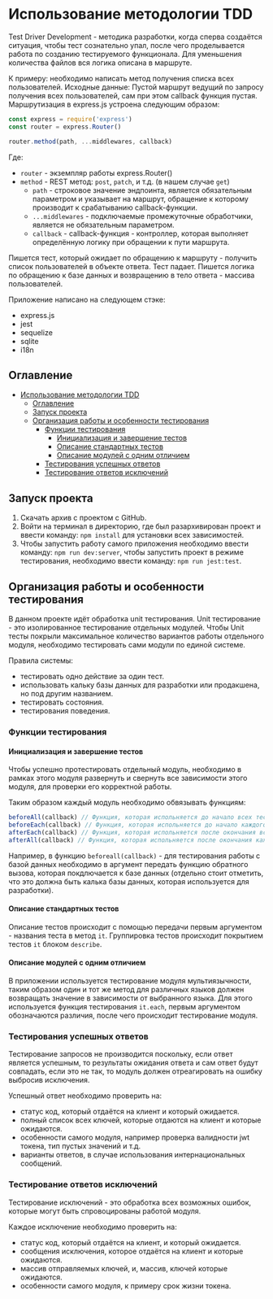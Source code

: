 # Использование методологии TDD

Test Driver Development - методика разработки, когда сперва создаётся ситуация, чтобы тест сознательно упал, после чего 
проделывается работа по созданию тестируемого функционала. Для уменьшения количества файлов вся логика описана в маршруте.

К примеру: необходимо написать метод получения списка всех пользователей. 
Исходные данные: Пустой маршрут ведущий по запросу получения всех пользователей, сам при этом callback функция пустая.
Маршрутизация в express.js устроена следующим образом:
```javascript
const express = require('express')
const router = express.Router()

router.method(path, ...middlewares, callback)
```
Где:
- `router` - экземпляр работы express.Router()
- `method` - REST метод: `post`, `patch`, и т.д. (в нашем случае `get`)
  - `path` - строковое значение эндпоинта, является обязательным параметром и указывает на маршрут, обращение к которому производит к срабатыванию callback-функции.
  - `...middlewares` - подключаемые промежуточные обработчики, является не обязательным параметром.
  - `callback` - callback-функция - контроллер, которая выполняет определённую логику при обращении к пути маршрута.

Пишется тест, который ожидает по обращению к маршруту - получить список пользователей в объекте ответа.
Тест падает.
Пишется логика по обращению к базе данных и возвращению в тело ответа - массива пользователей.

Приложение написано на следующем стэке:
- express.js
- jest
- sequelize
- sqlite
- i18n

## Оглавление

- [Использование методологии TDD](#использование-методологии-tdd)
  - [Оглавление](#оглавление)
  - [Запуск проекта](#запуск-проекта)
  - [Организация работы и особенности тестирования](#организация-работы-и-особенности-тестирования)
    - [Функции тестирования](#функции-тестирования)
      - [Инициализация и завершение тестов](#инициализация-и-завершение-тестов)
      - [Описание стандартных тестов](#описание-стандартных-тестов)
      - [Описание модулей с одним отличием](#описание-модулей-с-одним-отличием)
    - [Тестирования успешных ответов](#тестирования-успешных-ответов)
    - [Тестирование ответов исключений](#тестирование-ответов-исключений)

## Запуск проекта

1. Скачать архив с проектом с GitHub.
2. Войти на терминал в директорию, где был разархивирован проект и ввести команду: `npm install` для установки всех зависимостей.
3. Чтобы запустить работу самого приложения необходимо ввести команду: `npm run dev:server`, чтобы запустить проект в режиме тестирования, необходимо ввести команду: `npm run jest:test`.

## Организация работы и особенности тестирования

В данном проекте идёт обработка unit тестирования. Unit тестирование - это изолированное тестирование отдельных модулей.
Чтобы Unit тесты покрыли максимальное количество вариантов работы отдельного модуля, необходимо тестировать сами модули
по единой системе.

Правила системы:
- тестировать одно действие за один тест.
- использовать кальку базы данных для разработки или продакшена, но под другим названием.
- тестировать состояния.
- тестирования поведения.

### Функции тестирования

#### Инициализация и завершение тестов

Чтобы успешно протестировать отдельный модуль, необходимо в рамках этого модуля развернуть и свернуть все зависимости этого модуля,
для проверки его корректной работы.

Таким образом каждый модуль необходимо обвязывать функциям:
```javascript
beforeAll(callback) // Функция, которая испольняется до начало всех тестов.
beforeEach(callback) // Функция, которая испольняется до начало каждого теста.
afterEach(callback) // Функция, которая испольняется после окончания всех тестов.
afterAll(callback) // Функция, которая испольняется после окончания каждого теста.
```

Например, в функцию `beforeall(callback)` - для тестирования работы с базой данных необходимо в аргумент передать функцию обратного вызова, 
которая покдлючается к базе данных (отдельно стоит отметить, что это должна быть калька базы данных, которая используется для разработки).

#### Описание стандартных тестов

Описание тестов происходит с помощью передачи первым аргументом - названия теста в метод `it`.
Группировка тестов происходит покрытием тестов `it` блоком `describe`.

#### Описание модулей с одним отличием

В приложении используется тестирование модуля мультиязычности, таким образом один и тот же метод для различных языков должен возвращать значение в зависимости от выбранного языка.
Для этого используется функция тестирования `it.each`, первым аргументом обозначаются различия, после чего происходит тестирование модуля.

### Тестирования успешных ответов

Тестирование запросов не производится поскольку, если ответ является успешным, то результаты ожидания ответа и сам ответ будут совпадать,
если это не так, то модуль должен отреагировать на ошибку выбросив исключения.

Успешный ответ необходимо проверить на:
- статус код, который отдаётся на клиент и который ожидается.
- полный список всех ключей, которые отдаются на клиент и которые ожидаются.
- особенности самого модуля, например проверка валидности jwt токена, тип пустых значений и т.д.
- варианты ответов, в случае использования интернациональных сообщений.

### Тестирование ответов исключений

Тестирование исключений - это обработка всех возможных ошибок, которые могут быть спровоцированы работой модуля. 

Каждое исключение необходимо проверить на:
- статус код, который отдаётся на клиент, и который ожидается.
- сообщения исключения, которое отдаётся на клиент и которые ожидаются.
- массив отправляемых ключей, и, массив, ключей которые ожидаются.
- особенности самого модуля, к примеру срок жизни токена.
